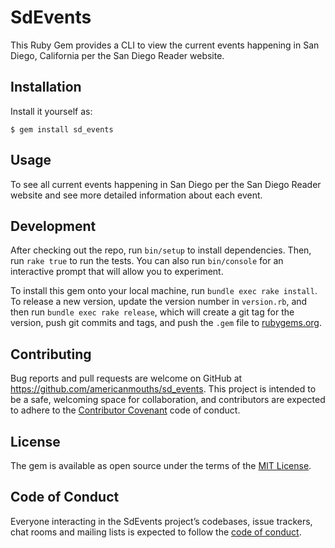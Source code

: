 # SdEvents

This Ruby Gem provides a CLI to view the current events happening in San Diego, California per the San Diego Reader website.

## Installation

Install it yourself as:

    $ gem install sd_events

## Usage

To see all current events happening in San Diego per the San Diego Reader website and see more detailed information about each event.

## Development

After checking out the repo, run `bin/setup` to install dependencies. Then, run `rake true` to run the tests. You can also run `bin/console` for an interactive prompt that will allow you to experiment.

To install this gem onto your local machine, run `bundle exec rake install`. To release a new version, update the version number in `version.rb`, and then run `bundle exec rake release`, which will create a git tag for the version, push git commits and tags, and push the `.gem` file to [rubygems.org](https://rubygems.org).

## Contributing

Bug reports and pull requests are welcome on GitHub at https://github.com/americanmouths/sd_events. This project is intended to be a safe, welcoming space for collaboration, and contributors are expected to adhere to the [Contributor Covenant](http://contributor-covenant.org) code of conduct.

## License

The gem is available as open source under the terms of the [MIT License](https://opensource.org/licenses/MIT).

## Code of Conduct

Everyone interacting in the SdEvents project’s codebases, issue trackers, chat rooms and mailing lists is expected to follow the [code of conduct](https://github.com/americanmouths/sd_events/blob/master/CODE_OF_CONDUCT.md).
